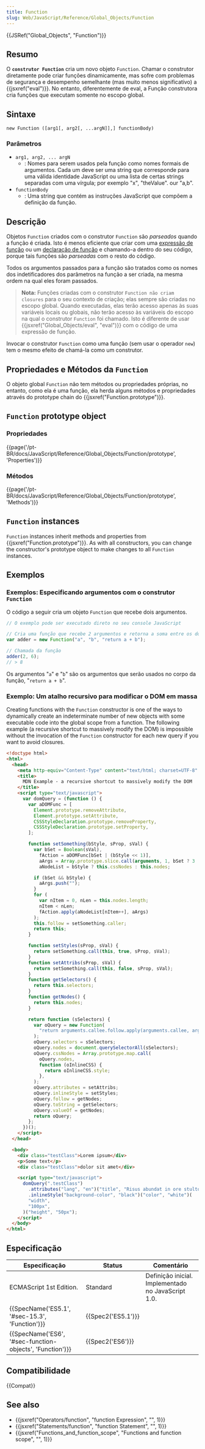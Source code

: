 ```yaml
---
title: Function
slug: Web/JavaScript/Reference/Global_Objects/Function
---
```


{{JSRef("Global_Objects", "Function")}}

## Resumo

O **`construtor Function`** cria um novo objeto `Function`. Chamar o construtor diretamente pode criar funções dinamicamente, mas sofre com problemas de segurança e desempenho semelhante (mas muito menos significativo) a {{jsxref("eval")}}. No entanto, diferentemente de eval, a Função construtora cria funções que executam somente no escopo global.

## Sintaxe

```
new Function ([arg1[, arg2[, ...argN]],] functionBody)
```

### Parâmetros

- `arg1, arg2, ... argN`
  - : Nomes para serem usados pela função como nomes formais de argumentos. Cada um deve ser uma string que corresponde para uma válida identidade JavaScript ou uma lista de certas strings separadas com uma vírgula; por exemplo "x", "theValue". our "a,b".
- `functionBody`
  - : Uma string que contém as instruções JavaScript que compõem a definição da função.

## Descrição

Objetos `Function` criados com o construtor `Function` são _parseados_ quando a função é criada. Isto é menos eficiente que criar com uma [expressão de função](/pt-BR/docs/Web/JavaScript/Reference/Operators/function) ou um [declaração de função](/pt-BR/docs/Web/JavaScript/Reference/Statements/function) e chamando-a dentro do seu código, porque tais funções são _parseadas_ com o resto do código.

Todos os argumentos passados para a função são tratados como os nomes dos indetificadores dos parâmetros na função a ser criada, na mesma ordem na qual eles foram passados.

> **Nota:** Funções criadas com o construtor `Function não criam closures` para o seu contexto de criação; elas sempre são criadas no escopo global. Quando executadas, elas terão acesso apenas às suas variáveis locais ou globais, não terão acesso às variáveis do escopo na qual o construtor `Function` foi chamado. Isto é diferente de usar {{jsxref("Global_Objects/eval", "eval")}} com o código de uma expressão de função.

Invocar o construtor `Function` como uma função (sem usar o operador `new`) tem o mesmo efeito de chamá-la como um construtor.

## Propriedades e Métodos da `Function`

O objeto global `Function` não tem métodos ou propriedades próprias, no entanto, como ela é uma função, ela herda alguns métodos e propriedades através do prototype chain do {{jsxref("Function.prototype")}}.

## `Function` prototype object

### Propriedades

{{page('/pt-BR/docs/JavaScript/Reference/Global_Objects/Function/prototype', 'Properties')}}

### Métodos

{{page('/pt-BR/docs/JavaScript/Reference/Global_Objects/Function/prototype', 'Methods')}}

## `Function` instances

`Function` instances inherit methods and properties from {{jsxref("Function.prototype")}}. As with all constructors, you can change the constructor's prototype object to make changes to all `Function` instances.

## Exemplos

### Exemplos: Especificando argumentos com o construtor `Function`

O código a seguir cria um objeto `Function` que recebe dois argumentos.

```js
// O exemplo pode ser executado direto no seu console JavaScript

// Cria uma função que recebe 2 argumentos e retorna a soma entre os dois:
var adder = new Function("a", "b", "return a + b");

// Chamada da função
adder(2, 6);
// > 8
```

Os argumentos "`a`" e "`b`" são os argumentos que serão usados no corpo da função, "`return a + b`".

### Exemplo: Um atalho recursivo para modificar o DOM em massa

Creating functions with the `Function` constructor is one of the ways to dynamically create an indeterminate number of new objects with some executable code into the global scope from a function. The following example (a recursive shortcut to massively modify the DOM) is impossible without the invocation of the `Function` constructor for each new query if you want to avoid closures.

```html
<!doctype html>
<html>
  <head>
    <meta http-equiv="Content-Type" content="text/html; charset=UTF-8" />
    <title>
      MDN Example - a recursive shortcut to massively modify the DOM
    </title>
    <script type="text/javascript">
      var domQuery = (function () {
        var aDOMFunc = [
          Element.prototype.removeAttribute,
          Element.prototype.setAttribute,
          CSSStyleDeclaration.prototype.removeProperty,
          CSSStyleDeclaration.prototype.setProperty,
        ];

        function setSomething(bStyle, sProp, sVal) {
          var bSet = Boolean(sVal),
            fAction = aDOMFunc[bSet | (bStyle << 1)],
            aArgs = Array.prototype.slice.call(arguments, 1, bSet ? 3 : 2),
            aNodeList = bStyle ? this.cssNodes : this.nodes;

          if (bSet && bStyle) {
            aArgs.push("");
          }
          for (
            var nItem = 0, nLen = this.nodes.length;
            nItem < nLen;
            fAction.apply(aNodeList[nItem++], aArgs)
          );
          this.follow = setSomething.caller;
          return this;
        }

        function setStyles(sProp, sVal) {
          return setSomething.call(this, true, sProp, sVal);
        }
        function setAttribs(sProp, sVal) {
          return setSomething.call(this, false, sProp, sVal);
        }
        function getSelectors() {
          return this.selectors;
        }
        function getNodes() {
          return this.nodes;
        }

        return function (sSelectors) {
          var oQuery = new Function(
            "return arguments.callee.follow.apply(arguments.callee, arguments);",
          );
          oQuery.selectors = sSelectors;
          oQuery.nodes = document.querySelectorAll(sSelectors);
          oQuery.cssNodes = Array.prototype.map.call(
            oQuery.nodes,
            function (oInlineCSS) {
              return oInlineCSS.style;
            },
          );
          oQuery.attributes = setAttribs;
          oQuery.inlineStyle = setStyles;
          oQuery.follow = getNodes;
          oQuery.toString = getSelectors;
          oQuery.valueOf = getNodes;
          return oQuery;
        };
      })();
    </script>
  </head>

  <body>
    <div class="testClass">Lorem ipsum</div>
    <p>Some text</p>
    <div class="testClass">dolor sit amet</div>

    <script type="text/javascript">
      domQuery(".testClass")
        .attributes("lang", "en")("title", "Risus abundat in ore stultorum")
        .inlineStyle("background-color", "black")("color", "white")(
        "width",
        "100px",
      )("height", "50px");
    </script>
  </body>
</html>
```

## Especificação

| Especificação                                            | Status             | Comentário                                         |
| -------------------------------------------------------- | ------------------ | -------------------------------------------------- |
| ECMAScript 1st Edition.                                  | Standard           | Definição inicial. Implementado no JavaScript 1.0. |
| {{SpecName('ES5.1', '#sec-15.3', 'Function')}}           | {{Spec2('ES5.1')}} |                                                    |
| {{SpecName('ES6', '#sec-function-objects', 'Function')}} | {{Spec2('ES6')}}   |                                                    |

## Compatibilidade

{{Compat}}

## See also

- {{jsxref("Operators/function", "function Expression", "", 1)}}
- {{jsxref("Statements/function", "function Statement", "", 1)}}
- {{jsxref("Functions_and_function_scope", "Functions and function scope", "", 1)}}
